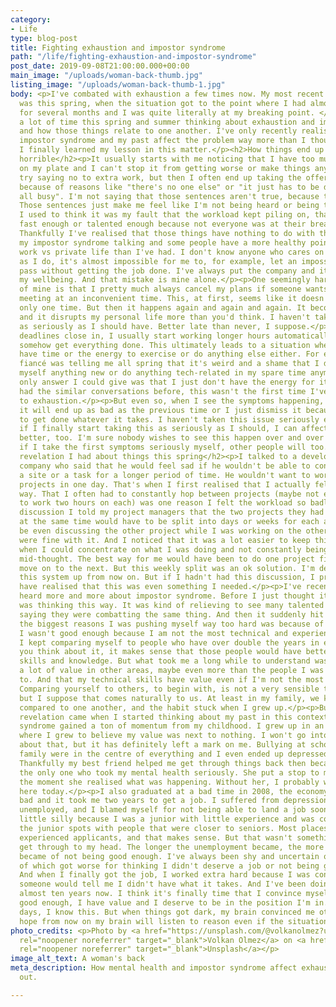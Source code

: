 ```yaml
---
category:
- Life
type: blog-post
title: Fighting exhaustion and impostor syndrome
path: "/life/fighting-exhaustion-and-impostor-syndrome"
post_date: 2019-09-08T21:00:00.000+00:00
main_image: "/uploads/woman-back-thumb.jpg"
listing_image: "/uploads/woman-back-thumb-1.jpg"
body: <p>I've combated with exhaustion a few times now. My most recent experience
  was this spring, when the situation got to the point where I had almost daily migraines
  for several months and I was quite literally at my breaking point. </p><p>I spent
  a lot of time this spring and summer thinking about exhaustion and impostor syndrome
  and how those things relate to one another. I've only recently realised that my
  impostor syndrome and my past affect the problem way more than I thought. I hope
  I finally learned my lesson in this matter.</p><h2>How things end up from good to
  horrible</h2><p>It usually starts with me noticing that I have too much stuff put
  on my plate and I can't stop it from getting worse or make things any easier. I
  try saying no to extra work, but then I often end up taking the offered work anyway
  because of reasons like "there's no one else" or "it just has to be done" or "we're
  all busy". I'm not saying that those sentences aren't true, because they often are.
  Those sentences just make me feel like I'm not being heard or being taken seriously.
  I used to think it was my fault that the workload kept piling on, that maybe I wasn't
  fast enough or talented enough because not everyone was at their breaking point.
  Thankfully I've realised that those things have nothing to do with this. It's just
  my impostor syndrome talking and some people have a more healthy point of view to
  work vs private life than I've had. I don't know anyone who cares on the same level
  as I do, it's almost impossible for me to, for example, let an impossible deadline
  pass without getting the job done. I've always put the company and its clients above
  my wellbeing. And that mistake is mine alone.</p><p>One seemingly harmless behaviour
  of mine is that I pretty much always cancel my plans if someone wants to have a
  meeting at an inconvenient time. This, at first, seems like it doesn't matter, it's
  only one time. But then it happens again and again and again. It becomes a pattern,
  and it disrupts my personal life more than you'd think. I haven't taken this behaviour
  as seriously as I should have. Better late than never, I suppose.</p><p>When the
  deadlines close in, I usually start working longer hours automatically to try to
  somehow get everything done. This ultimately leads to a situation where I don't
  have time or the energy to exercise or do anything else either. For example, my
  fiancé was telling me all spring that it's weird and a shame that I don't teach
  myself anything new or do anything tech-related in my spare time anymore. And the
  only answer I could give was that I just don't have the energy for it. And we've
  had the similar conversations before, this wasn't the first time I've driven myself
  to exhaustion.</p><p>But even so, when I see the symptoms happening, I don't think
  it will end up as bad as the previous time or I just dismiss it because things need
  to get done whatever it takes. I haven't taken this issue seriously enough. Maybe
  if I finally start taking this as seriously as I should, I can affect my workload
  better, too. I'm sure nobody wishes to see this happen over and over again. So maybe
  if I take the first symptoms seriously myself, other people will too.</p><h2>The
  revelation I had about things this spring</h2><p>I talked to a developer from another
  company who said that he would feel sad if he wouldn't be able to concentrate on
  a site or a task for a longer period of time. He wouldn't want to work on several
  projects in one day. That's when I first realised that I actually felt the same
  way. That I often had to constantly hop between projects (maybe not even getting
  to work two hours on each) was one reason I felt the workload so badly. After that
  discussion I told my project managers that the two projects they had me working
  at the same time would have to be split into days or weeks for each and that I wouldn't
  be even discussing the other project while I was working on the other. And they
  were fine with it. And I noticed that it was a lot easier to keep things rolling
  when I could concentrate on what I was doing and not constantly being interrupted
  mid-thought. The best way for me would have been to do one project first and then
  move on to the next. But this weekly split was an ok solution. I'm definitely keeping
  this system up from now on. But if I hadn't had this discussion, I probably wouldn't
  have realised that this was even something I needed.</p><p>I've recently read and
  heard more and more about impostor syndrome. Before I just thought it was me that
  was thinking this way. It was kind of relieving to see many talented and smart people
  saying they were combatting the same thing. And then it suddenly hit me. One of
  the biggest reasons I was pushing myself way too hard was because of thinking otherwise,
  I wasn't good enough because I am not the most technical and experienced developer.
  I kept comparing myself to people who have over double the years in expertise. When
  you think about it, it makes sense that those people would have better technical
  skills and knowledge. But what took me a long while to understand was that I have
  a lot of value in other areas, maybe even more than the people I was comparing myself
  to. And that my technical skills have value even if I'm not the most experienced.
  Comparing yourself to others, to begin with, is not a very sensible thing to do,
  but I suppose that comes naturally to us. At least in my family, we kids were constantly
  compared to one another, and the habit stuck when I grew up.</p><p>But the proper
  revelation came when I started thinking about my past in this context. My impostor
  syndrome gained a ton of momentum from my childhood. I grew up in an environment
  where I grew to believe my value was next to nothing. I won't go into much detail
  about that, but it has definitely left a mark on me. Bullying at school and a broken
  family were in the centre of everything and I even ended up depressed as a teen.
  Thankfully my best friend helped me get through things back then because she was
  the only one who took my mental health seriously. She put a stop to my harmful behaviours
  the moment she realised what was happening. Without her, I probably wouldn't be
  here today.</p><p>I also graduated at a bad time in 2008, the economy was quite
  bad and it took me two years to get a job. I suffered from depression again while
  unemployed, and I blamed myself for not being able to land a job sooner. It's a
  little silly because I was a junior with little experience and was competing for
  the junior spots with people that were closer to seniors. Most places hired more
  experienced applicants, and that makes sense. But that wasn't something I could
  get through to my head. The longer the unemployment became, the more convinced I
  became of not being good enough. I've always been shy and uncertain of myself, both
  of which got worse for thinking I didn't deserve a job or not being good enough.
  And when I finally got the job, I worked extra hard because I was constantly afraid
  someone would tell me I didn't have what it takes. And I've been doing that for
  almost ten years now. I think it's finally time that I convince myself that I'm
  good enough, I have value and I deserve to be in the position I'm in. On the good
  days, I know this. But when things got dark, my brain convinced me otherwise. I
  hope from now on my brain will listen to reason even if the situation gets worse.</p>
photo_credits: <p>Photo by <a href="https://unsplash.com/@volkanolmez?utm_source=unsplash&utm_medium=referral&utm_content=creditCopyText"
  rel="noopener noreferrer" target="_blank">Volkan Olmez</a> on <a href="https://unsplash.com/search/photos/exhaustion?utm_source=unsplash&utm_medium=referral&utm_content=creditCopyText"
  rel="noopener noreferrer" target="_blank">Unsplash</a></p>
image_alt_text: A woman's back
meta_description: How mental health and impostor syndrome affect exhaustion and burning
  out.

---
```

